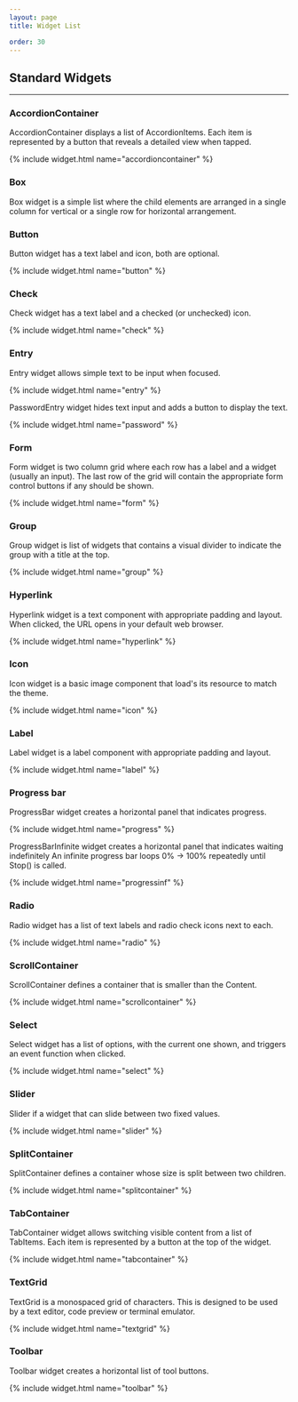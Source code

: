 ```yaml
---
layout: page
title: Widget List

order: 30
---
```


## Standard Widgets

---

### AccordionContainer

AccordionContainer displays a list of AccordionItems. Each item is represented by a button that reveals a detailed view when tapped.

{% include widget.html name="accordioncontainer" %}

### Box

Box widget is a simple list where the child elements are arranged in a single column for vertical or a single row for horizontal arrangement.

### Button

Button widget has a text label and icon, both are optional.

{% include widget.html name="button" %}

### Check

Check widget has a text label and a checked (or unchecked) icon.

{% include widget.html name="check" %}

### Entry

Entry widget allows simple text to be input when focused.

{% include widget.html name="entry" %}

PasswordEntry widget hides text input and adds a button to display the text.

{% include widget.html name="password" %}

### Form

Form widget is two column grid where each row has a label and a widget (usually an input). The last row of the grid will contain the appropriate form control buttons if any should be shown.

{% include widget.html name="form" %}

### Group

Group widget is list of widgets that contains a visual divider to indicate the group with a title at the top.

{% include widget.html name="group" %}

### Hyperlink

Hyperlink widget is a text component with appropriate padding and layout. When clicked, the URL opens in your default web browser.

{% include widget.html name="hyperlink" %}

### Icon

Icon widget is a basic image component that load's its resource to match the theme.

{% include widget.html name="icon" %}

### Label

Label widget is a label component with appropriate padding and layout.

{% include widget.html name="label" %}

### Progress bar

ProgressBar widget creates a horizontal panel that indicates progress.

{% include widget.html name="progress" %}

ProgressBarInfinite widget creates a horizontal panel that indicates waiting indefinitely An infinite progress bar loops 0% -> 100% repeatedly until Stop() is called.

{% include widget.html name="progressinf" %}

### Radio

Radio widget has a list of text labels and radio check icons next to each.

{% include widget.html name="radio" %}

### ScrollContainer

ScrollContainer defines a container that is smaller than the Content.

{% include widget.html name="scrollcontainer" %}

### Select

Select widget has a list of options, with the current one shown, and triggers an event function when clicked.

{% include widget.html name="select" %}

### Slider

Slider if a widget that can slide between two fixed values.

{% include widget.html name="slider" %}

### SplitContainer

SplitContainer defines a container whose size is split between two children.

{% include widget.html name="splitcontainer" %}

### TabContainer

TabContainer widget allows switching visible content from a list of TabItems. Each item is represented by a button at the top of the widget.

{% include widget.html name="tabcontainer" %}

### TextGrid

TextGrid is a monospaced grid of characters. This is designed to be used by a text editor, code preview or terminal emulator.

{% include widget.html name="textgrid" %}

### Toolbar

Toolbar widget creates a horizontal list of tool buttons.

{% include widget.html name="toolbar" %}


